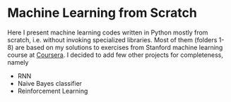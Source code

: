 # Machine Learning from Scratch

Here I present machine learning codes written in Python mostly from scratch, i.e.
without invoking specialized libraries.
Most of them (folders 1-8) are based on my solutions to exercises from Stanford machine learning course
at [Coursera](https://www.coursera.org/learn/machine-learning).
I decided to add few other projects for completeness, namely

* RNN
* Naive Bayes classifier
* Reinforcement Learning
